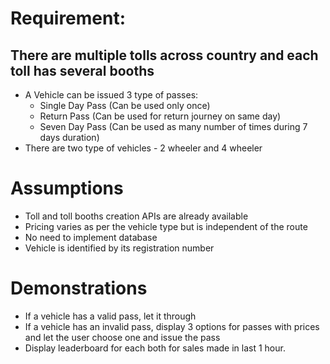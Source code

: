 # Requirement:

## There are multiple tolls across country and each toll has several booths
- A Vehicle can be issued 3 type of passes:
  - Single Day Pass (Can be used only once)
  - Return Pass (Can be used for return journey on same day)
  - Seven Day Pass (Can be used as many number of times during 7 days duration)
- There are two type of vehicles - 2 wheeler and 4 wheeler

# Assumptions

- Toll and toll booths creation APIs are already available
- Pricing varies as per the vehicle type but is independent of the route
- No need to implement database
- Vehicle is identified by its registration number

# Demonstrations

- If a vehicle has a valid pass, let it through
- If a vehicle has an invalid pass, display 3 options for passes with prices and let the user choose one and issue the
 pass
- Display leaderboard for each both for sales made in last 1 hour.
